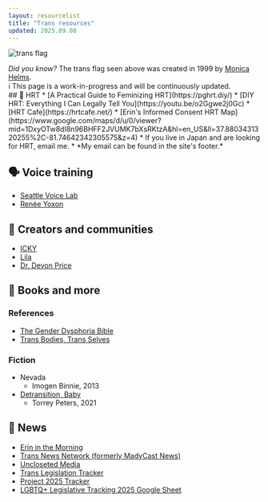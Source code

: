 ```yaml
---
layout: resourcelist
title: "Trans resources"
updated: 2025.09.08
---
```

![trans flag]({{site.baseurl}}/assets/images/loose/transFlag.svg)
<div class="caption"><i>Did you know?</i> The trans flag seen above was created in 1999 by <a href="https://en.wikipedia.org/wiki/Monica_Helms">Monica Helms</a>.</div>
<!-- <div class="card">
	<div class="card-header">📚 Table of Contents</div>
	<div class="card-body">
		<ol type="i">
			<li><a href="#section1">Section one</a></li>
		</ol>
	</div>
</div>
<br> -->
<div class="alert alert-primary" role="alert">ℹ️ This page is a work-in-progress and will be continuously updated.</div>
## 💉 HRT
* [A Practical Guide to Feminizing HRT](https://pghrt.diy/)
* [DIY HRT: Everything I Can Legally Tell You](https://youtu.be/o2Ggwe2j0Gc)
* [HRT Cafe](https://hrtcafe.net/)
* [Erin's Informed Consent HRT Map](https://www.google.com/maps/d/u/0/viewer?mid=1DxyOTw8dI8n96BHFF2JVUMK7bXsRKtzA&hl=en_US&ll=37.8803431320255%2C-81.74642342305575&z=4)
* If you live in Japan and are looking for HRT, email me.
	* *My email can be found in the site's footer.*

## 🗣️ Voice training
* [Seattle Voice Lab](https://www.seattlevoicelab.com/)
* [Renée Yoxon](https://www.reneeyoxon.com/)

## 💬 Creators and communities
* [ICKY](https://linktr.ee/ICKY)
* [Lila](https://www.tiktok.com/@lilarallatos)
* [Dr. Devon Price](https://substack.com/@drdevonprice)

## 📕 Books and more
### References
* [The Gender Dysphoria Bible](https://genderdysphoria.fyi/)
* [Trans Bodies, Trans Selves](http://transbodies.com/)

### Fiction
* Nevada
	* Imogen Binnie, 2013
* [Detransition, Baby](https://www.torreypeters.com/book/detransition-baby/)
	* Torrey Peters, 2021

## 📰 News
* [Erin in the Morning](https://www.erininthemorning.com/)
* [Trans News Network (formerly MadyCast News)](https://transnews.network/)
* [Uncloseted Media](https://substack.com/@unclosetedmedia)
* [Trans Legislation Tracker](https://translegislation.com/)
* [Project 2025 Tracker](https://www.project2025.observer/)
* [LGBTQ+ Legislative Tracking 2025 Google Sheet](https://docs.google.com/spreadsheets/d/1NfY8VvrUNQKX77CXilxlE1pepRSGTMZ70LoyFwx6fbk/edit?usp=sharing)